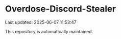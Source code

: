 # Overdose-Discord-Stealer

Last updated: 2025-06-07 11:53:47

This repository is automatically maintained.
